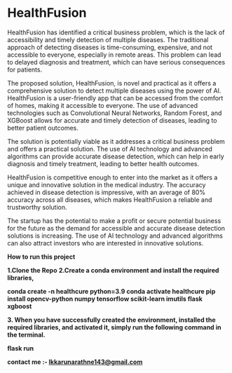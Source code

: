 # HealthFusion
HealthFusion has identified a critical business problem, which is the lack of accessibility and timely detection of multiple diseases. The traditional approach of detecting diseases is time-consuming, expensive, and not accessible to everyone, especially in remote areas. This problem can lead to delayed diagnosis and treatment, which can have serious consequences for patients.

The proposed solution, HealthFusion, is novel and practical as it offers a comprehensive solution to detect multiple diseases using the power of AI. HealthFusion is a user-friendly app that can be accessed from the comfort of homes, making it accessible to everyone. The use of advanced technologies such as Convolutional Neural Networks, Random Forest, and XGBoost allows for accurate and timely detection of diseases, leading to better patient outcomes.

The solution is potentially viable as it addresses a critical business problem and offers a practical solution. The use of AI technology and advanced algorithms can provide accurate disease detection, which can help in early diagnosis and timely treatment, leading to better health outcomes.

HealthFusion is competitive enough to enter into the market as it offers a unique and innovative solution in the medical industry. The accuracy achieved in disease detection is impressive, with an average of 80% accuracy across all diseases, which makes HealthFusion a reliable and trustworthy solution.

The startup has the potential to make a profit or secure potential business for the future as the demand for accessible and accurate disease detection solutions is increasing. The use of AI technology and advanced algorithms can also attract investors who are interested in innovative solutions.


**How to run this project**

**1.Clone the Repo**
**2.Create a conda environment and install the required libraries,**

**conda create -n healthcure python=3.9
conda activate healthcure 
pip install opencv-python numpy tensorflow scikit-learn imutils flask xgboost**

**3. When you have successfully created the environment, installed the required libraries, and activated it, simply run the following command in the terminal.**

**flask run**

**contact me :- lkkarunarathne143@gmail.com**
